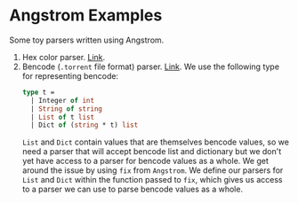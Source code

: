 # Angstrom Examples

Some toy parsers written using Angstrom.

1. Hex color parser. [Link](https://github.com/anuragsoni/angstrom-examples/blob/master/src/colors.ml).
2. Bencode (`.torrent` file format) parser. [Link](https://github.com/anuragsoni/angstrom-examples/blob/master/src/bencode.ml).
   We use the following type for representing bencode:
    ```ocaml
    type t =
      | Integer of int
      | String of string
      | List of t list
      | Dict of (string * t) list
    ```
    `List` and `Dict` contain values that are themselves bencode values, so we need
    a parser that will accept bencode list and dictionary but we don't yet have access
    to a parser for bencode values as a whole. We get around the issue by using `fix` from
    `Angstrom`. We define our parsers for `List` and `Dict` within the function passed to `fix`,
    which gives us access to a parser we can use to parse bencode values as a whole.
